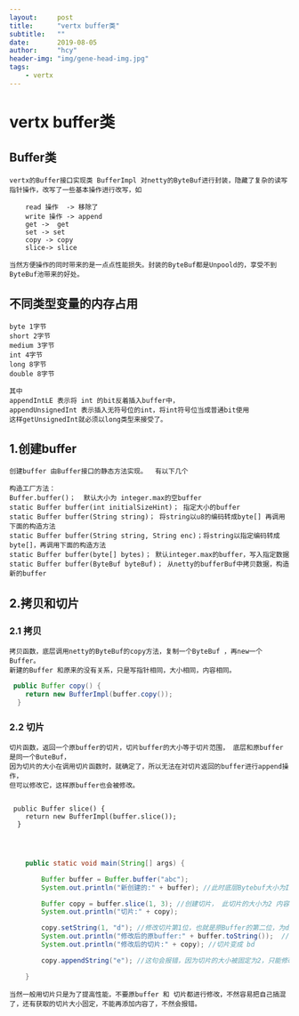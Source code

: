 ```yaml
---
layout:     post
title:      "vertx buffer类"
subtitle:   ""
date:       2019-08-05
author:     "hcy"
header-img: "img/gene-head-img.jpg"
tags:
    - vertx
---
```



# vertx buffer类
	

## Buffer类

	vertx的Buffer接口实现类 BufferImpl 对netty的ByteBuf进行封装，隐藏了复杂的读写指针操作，改写了一些基本操作进行改写，如
	
		read 操作  -> 移除了
		write 操作 -> append
		get ->  get
		set -> set	
		copy -> copy
		slice-> slice
		
	当然方便操作的同时带来的是一点点性能损失。封装的ByteBuf都是Unpoold的，享受不到ByteBuf池带来的好处。

## 不同类型变量的内存占用
	byte 1字节
	short 2字节
	medium 3字节
	int 4字节
	long 8字节
	double 8字节

	其中
	appendIntLE 表示将 int 的bit反着插入buffer中，
	appendUnsignedInt 表示插入无符号位的int，将int符号位当成普通bit使用	
	这样getUnsignedInt就必须以long类型来接受了。
	
	

## 1.创建buffer
	
	创建buffer 由Buffer接口的静态方法实现。	有以下几个

	构造工厂方法：
	Buffer.buffer()；  默认大小为 integer.max的空buffer
	static Buffer buffer(int initialSizeHint)； 指定大小的buffer
	static Buffer buffer(String string)； 将string以u8的编码转成byte[] 再调用下面的构造方法
	static Buffer buffer(String string, String enc)；将string以指定编码转成byte[]，再调用下面的构造方法
	static Buffer buffer(byte[] bytes)； 默认integer.max的buffer，写入指定数据
	static Buffer buffer(ByteBuf byteBuf)； 从netty的bufferBuf中拷贝数据，构造新的buffer

## 2.拷贝和切片

 ### 2.1 拷贝
	
	拷贝函数，底层调用netty的ByteBuf的copy方法，复制一个ByteBuf ，再new一个Buffer。
	新建的Buffer 和原来的没有关系，只是写指针相同，大小相同，内容相同。

```java
 public Buffer copy() {
    return new BufferImpl(buffer.copy());
  }
```


### 2.2 切片
	
	切片函数，返回一个原buffer的切片，切片buffer的大小等于切片范围， 底层和原buffer是同一个ButeBuf，
	因为切片的大小在调用切片函数时，就确定了，所以无法在对切片返回的buffer进行append操作，
	但可以修改它，这样原buffer也会被修改。
	
``` 底层实现

 public Buffer slice() {
    return new BufferImpl(buffer.slice());
  }


```



``` java


	public static void main(String[] args) {

		Buffer buffer = Buffer.buffer("abc");
		System.out.println("新创建的:" + buffer); //此时底层Bytebuf大小为Integer.max，内容为abc

		Buffer copy = buffer.slice(1, 3); //创建切片， 此切片的大小为2 内容为 bc
		System.out.println("切片:" + copy);

		copy.setString(1, "d"); //修改切片第1位，也就是原Buffer的第二位，为d此时切片大小为2 ，内容为bd
		System.out.println("修改后的原buffer:" + buffer.toString());  //原buffer的内容也跟着变成abd了。
		System.out.println("修改后的切片:" + copy); //切片变成 bd

		copy.appendString("e"); //这句会报错，因为切片的大小被固定为2，只能修改无法再添加

	}


```

	当然一般用切片只是为了提高性能，不要原buffer 和 切片都进行修改，不然容易把自己搞混了，还有获取的切片大小固定，不能再添加内容了，不然会报错。